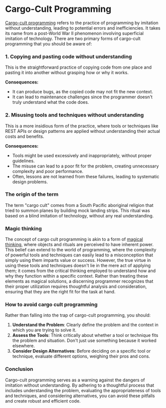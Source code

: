 # Cargo-Cult Programming

[Cargo-cult programming](https://en.wikipedia.org/wiki/Cargo_cult_programming) refers to the
practice of programming by imitation without understanding, leading to potential errors and
inefficiencies. It takes its name from a post-World War II phenomenon involving superficial
imitation of technology. There are two primary forms of cargo-cult programming that you should be
aware of:

### 1. Copying and pasting code without understanding

This is the straightforward practice of copying code from one place and pasting it into another
without grasping how or why it works.

**Consequences:**

-   It can produce bugs, as the copied code may not fit the new context.
-   It can lead to maintenance challenges since the programmer doesn't truly understand what the
    code does.

### 2. Misusing tools and techniques without understanding

This is a more insidious form of the practice, where tools or techniques like REST APIs or design
patterns are applied without understanding their actual costs and benefits.

**Consequences:**

-   Tools might be used excessively and inappropriately, without proper guidelines.
-   The misuse can lead to a poor fit for the problem, creating unnecessary complexity and poor
    performance.
-   Often, lessons are not learned from these failures, leading to systematic design problems.

### The origin of the term

The term "cargo cult" comes from a South Pacific aboriginal religion that tried to summon planes by
building mock landing strips. This ritual was based on a blind imitation of technology, without any
real understanding.

### Magic thinking

The concept of cargo cult programming is akin to a form of
[magical thinking](https://en.wikipedia.org/wiki/Magical_thinking), where objects and rituals are
perceived to have inherent power. This belief can extend to the world of programming, where the
complexity of powerful tools and techniques can easily lead to a misconception that simply using
them imparts value or success. However, the true virtue in using these tools and techniques doesn't
lie in the mere act of applying them; it comes from the critical thinking employed to understand how
and why they function within a specific context. Rather than treating these elements as magical
solutions, a discerning programmer recognizes that their proper utilization requires thoughtful
analysis and consideration, ensuring that they are the right fit for the task at hand.

### How to avoid cargo cult programming

Rather than falling into the trap of cargo-cult programming, you should:

1. **Understand the Problem**: Clearly define the problem and the context in which you are trying to
   solve it.
2. **Assess the Tools**: Think critically about whether a tool or technique fits the problem and
   situation. Don't just use something because it worked elsewhere.
3. **Consider Design Alternatives**: Before deciding on a specific tool or technique, evaluate
   different options, weighing their pros and cons.

### Conclusion

Cargo-cult programming serves as a warning against the dangers of imitation without understanding.
By adhering to a thoughtful process that includes understanding the problem, evaluating the
appropriateness of tools and techniques, and considering alternatives, you can avoid these pitfalls
and create robust and efficient code.

<!-- DSG/ChatGPT 8/6/2023 -->
